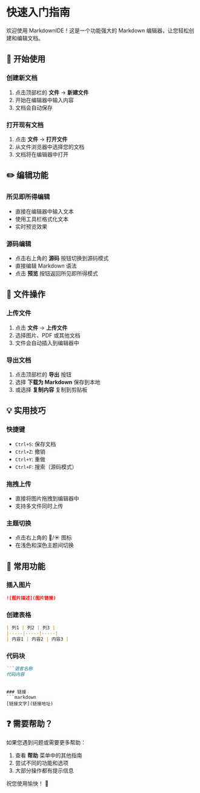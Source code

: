 # 快速入门指南

欢迎使用 MarkdownIDE！这是一个功能强大的 Markdown 编辑器，让您轻松创建和编辑文档。

## 🚀 开始使用

### 创建新文档
1. 点击顶部栏的 **文件** → **新建文件**
2. 开始在编辑器中输入内容
3. 文档会自动保存

### 打开现有文档
1. 点击 **文件** → **打开文件**
2. 从文件浏览器中选择您的文档
3. 文档将在编辑器中打开

## ✏️ 编辑功能

### 所见即所得编辑
- 直接在编辑器中输入文本
- 使用工具栏格式化文本
- 实时预览效果

### 源码编辑
- 点击右上角的 **源码** 按钮切换到源码模式
- 直接编辑 Markdown 语法
- 点击 **预览** 按钮返回所见即所得模式

## 📁 文件操作

### 上传文件
1. 点击 **文件** → **上传文件**
2. 选择图片、PDF 或其他文档
3. 文件会自动插入到编辑器中

### 导出文档
1. 点击顶部栏的 **导出** 按钮
2. 选择 **下载为 Markdown** 保存到本地
3. 或选择 **复制内容** 复制到剪贴板

## 💡 实用技巧

### 快捷键
- `Ctrl+S`: 保存文档
- `Ctrl+Z`: 撤销
- `Ctrl+Y`: 重做
- `Ctrl+F`: 搜索（源码模式）

### 拖拽上传
- 直接将图片拖拽到编辑器中
- 支持多文件同时上传

### 主题切换
- 点击右上角的 🌙/☀️ 图标
- 在浅色和深色主题间切换

## 🎯 常用功能

### 插入图片
```markdown
![图片描述](图片链接)
```

### 创建表格
```markdown
| 列1 | 列2 | 列3 |
|-----|-----|-----|
| 内容1 | 内容2 | 内容3 |
```

### 代码块
```markdown
```语言名称
代码内容
```
```

### 链接
```markdown
[链接文字](链接地址)
```

## ❓ 需要帮助？

如果您遇到问题或需要更多帮助：
1. 查看 **帮助** 菜单中的其他指南
2. 尝试不同的功能和选项
3. 大部分操作都有提示信息

祝您使用愉快！ 🎉 
